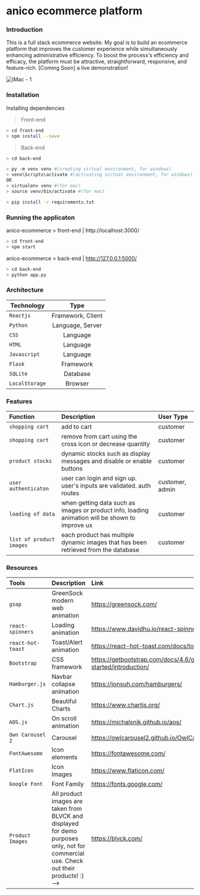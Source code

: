 # anico ecommerce platform

### Introduction
This is a full stack ecommerce website. My goal is to build an ecommerce platform that improves the customer experience while simultaneously enhancing administrative efficiency. To boost the process's efficiency and efficacy, the platform must be attractive, straightforward, responsive, and feature-rich.
[Coming Soon] a live demonstration!

<!-- ![anico-showcase](https://user-images.githubusercontent.com/57522674/145765403-4d4ab7bf-fe3a-4b0e-9580-83b6b2196d49.png)
 -->
 
 ![iMac - 1](https://user-images.githubusercontent.com/57522674/145828119-55ba4c68-1266-4faf-82c6-be3ddde72db0.png)


### Installation
Installing dependencies 
> Front-end
```sh
> cd front-end
> npm install --save
```
> Back-end
```sh
> cd back-end

> py -m venv venv #(creating virtual environment, for windows)
> venv\Scripts\activate #(activating virtual environment, for windows)
OR
> virtualenv venv #(for mac)
> source venv/bin/activate #(for mac)

> pip install -r requirements.txt
```

### Running the applicaton
anico-ecommerce > front-end | http://localhost:3000/
```sh
> cd front-end
> npm start
```

anico-ecommerce > back-end | http://127.0.0.1:5000/
```sh
> cd back-end
> python app.py
```

### Architecture

| Technology   | Type           | 
| ------------- |:-------------:
| `Reactjs`     | Framework, Client | 
| `Python`     | Language, Server      |  
| `CSS`     | Language      |  
| `HTML`     | Language      |  
| `Javascript`     | Language      |  
| `Flask`     | Framework      |  
| `SQLite`     | Database      |  
| `LocalStorage`     | Browser      |  


### Features
| Function | Description | User Type |
| :---         |     :---      |    :--- |
| `shopping cart`   | add to cart     | customer    |
| `shopping cart`   | remove from cart using the cross icon or decrease quantity     | customer    |
| `product stocks`   | dynamic stocks such as display messages and disable or enable buttons    | customer    |
| `user authenticaton`   | user can login and sign up. user's inputs are validated. auth routes     | customer, admin   |
| `loading of data`   | when getting data such as images or product info, loading animation will be shown to improve ux | customer    |
| `list of product images`   | each product has multiple dynamic images that has been retrieved from the database    | customer    |




### Resources
| Tools | Description | Link |
| :---         |     :---      |    :--- |
| `gsap`   | GreenSock  modern web animation     | https://greensock.com/    |
| `react-spinners`   | Loading animation     | https://www.davidhu.io/react-spinners/    |
| `react-hot-toast`     | Toast/Alert animation       | https://react-hot-toast.com/docs/toast      |
| `Bootstrap`   | CSS framework    | https://getbootstrap.com/docs/4.6/getting-started/introduction/    |
| `Hamburger.js`   | Navbar collapse animation     | https://jonsuh.com/hamburgers/    |
| `Chart.js`   | Beautiful Charts    |  https://www.chartjs.org/    |
| `AOS.js`     | On scroll animation       | https://michalsnik.github.io/aos/      |
| `Own Carousel 2`     | Carousel      | https://owlcarousel2.github.io/OwlCarousel2/      |
| `FontAwesome`     | Icon elements      | https://fontawesome.com/ |
| `FlatIcon`     | Icon Images       | https://www.flaticon.com/      |
| `Google Font`     | Font Family     | https://fonts.google.com/      |
| `Product Images`    | All product images are taken from BLVCK and displayed for demo purposes only, not for commercial use. Check out their products! :) -->| https://blvck.com/      |


